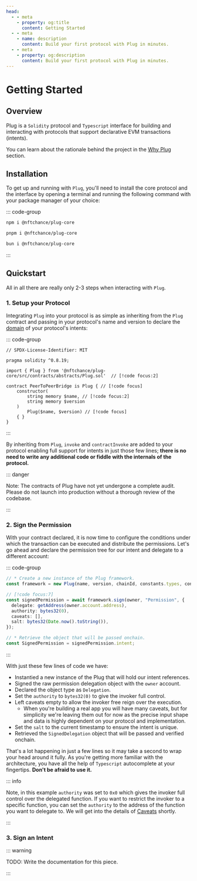 ```yaml
---
head:
  - - meta
    - property: og:title
      content: Getting Started 
  - - meta
    - name: description
      content: Build your first protocol with Plug in minutes.
  - - meta
    - property: og:description
      content: Build your first protocol with Plug in minutes.
---
```


# Getting Started

## Overview

Plug is a `Solidity` protocol and `Typescript` interface for building and interacting with protocols that support declarative EVM transactions (intents).

You can learn about the rationale behind the project in the [Why Plug](/introduction/why-plug) section.

## Installation

To get up and running with `Plug`, you'll need to install the core protocol and the interface by opening a terminal and running the following command with your package manager of your choice:

::: code-group

```bash [npm]
npm i @nftchance/plug-core
```

```bash [pnpm]
pnpm i @nftchance/plug-core
```

```bash [bun]
bun i @nftchance/plug-core
```

:::

## Quickstart

All in all there are really only 2-3 steps when interacting with `Plug`.

### 1. Setup your Protocol

Integrating `Plug` into your protocol is as simple as inheriting from the `Plug` contract and passing in your protocol's name and version to declare the [domain](https://eips.ethereum.org/EIPS/eip-712#definition-of-domainseparator) of your protocol's intents:

::: code-group

```solidity 5,7,9,10,12 [PeerToPeerBridge.sol]
// SPDX-License-Identifier: MIT

pragma solidity ^0.8.19;

import { Plug } from '@nftchance/plug-core/src/contracts/abstracts/Plug.sol'  // [!code focus:2]

contract PeerToPeerBridge is Plug { // [!code focus]
    constructor(
        string memory $name, // [!code focus:2]
        string memory $version
    )
        Plug($name, $version) // [!code focus]
    { }
}
```

:::

By inheriting from `Plug`, `invoke` and `contractInvoke` are added to your protocol enabling full support for intents in just those few lines; **there is no need to write any additional code or fiddle with the internals of the protocol.**

::: danger

Note: The contracts of Plug have not yet undergone a complete audit. Please do not launch into production without a thorough review of the codebase.

:::

### 2. Sign the Permission

With your contract declared, it is now time to configure the conditions under which the transaction can be executed and distribute the permissions. Let's go ahead and declare the permission tree for our intent and delegate to a different account:

::: code-group

```typescript 10-16 [./example.ts]
// * Create a new instance of the Plug framework.
const framework = new Plug(name, version, chainId, constants.types, contract);

// [!code focus:7]
const signedPermission = await framework.sign(owner, "Permission", {
  delegate: getAddress(owner.account.address),
  authority: bytes32(0),
  caveats: [],
  salt: bytes32(Date.now().toString()),
});

// * Retrieve the object that will be passed onchain.
const SignedPermission = signedPermission.intent;
```

:::

With just these few lines of code we have:

- Instantied a new instance of the Plug that will hold our intent references.
- Signed the raw permission delegation object with the `owner` account.
- Declared the object type as `Delegation`.
- Set the `authority` to `bytes32(0)` to give the invoker full control.
- Left caveats empty to allow the invoker free reign over the execution.
  - When you're building a real app you will have many caveats, but for simplicity we're leaving them out for now as the precise input shape and data is highly dependent on your protocol and implementation.
- Set the `salt` to the current timestamp to ensure the intent is unique.
- Retrieved the `SignedDelegation` object that will be passed and verified onchain.

That's a lot happening in just a few lines so it may take a second to wrap your head around it fully. As you're getting more familiar with the architecture, you have all the help of `Typescript` autocomplete at your fingertips. **Don't be afraid to use it.**

::: info

Note, in this example `authority` was set to `0x0` which gives the invoker full control over the delegated function. If you want to restrict the invoker to a specific function, you can set the `authority` to the address of the function you want to delegate to. We will get into the details of [Caveats](/core/caveat-enforcer) shortly.

:::

### 3. Sign an Intent

::: warning

TODO: Write the documentation for this piece.

:::
